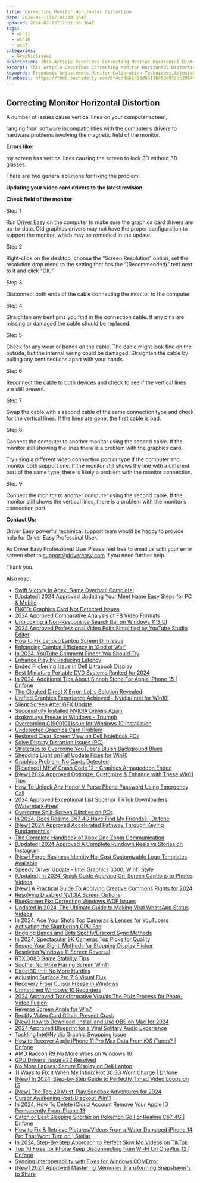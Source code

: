 ```yaml
---
title: Correcting Monitor Horizontal Distortion
date: 2024-07-11T17:01:30.364Z
updated: 2024-07-12T17:01:30.364Z
tags:
  - win11
  - win10
  - win7
categories:
  - GraphicIssues
description: This Article Describes Correcting Monitor Horizontal Distortion
excerpt: This Article Describes Correcting Monitor Horizontal Distortion
keywords: Ergonomic Adjustments,Monitor Calibration Techniques,Adjustable Monitors for Distortion Correction,Display Horizontal Warping Solutions,Optimal Screen Placement Tips,Professional Setup for Display Horizontal Alignment,correcting monitor horizontal distortion
thumbnail: https://thmb.techidaily.com/6f4cdd66eb80d6b11b40dd91cdc2954ad9c9332b667ceffd517edd2d97f1e6e4.png
---
```


## Correcting Monitor Horizontal Distortion

A number of issues cause vertical lines on your computer screen,

 ranging from software incompatibilities with the computer’s drivers to hardware problems involving the magnetic field of the monitor.

**Errors like:**

 my screen has vertical lines causing the screen to look 3D without 3D glasses.

There are two general solutions for fixing the problem:

**Updating your video card drivers to the latest revision.**

**Check field of the monitor**

Step 1

 Run [Driver Easy](https://tools.techidaily.com/drivereasy/download/) on the computer to make sure the graphics card drivers are up-to-date. Old graphics drivers may not have the proper configuration to support the monitor, which may be remedied in the update.

Step 2

 Right-click on the desktop, choose the “Screen Resolution” option, set the resolution drop menu to the setting that has the “(Recommended)” text next to it and click “OK.”

Step 3

Disconnect both ends of the cable connecting the monitor to the computer.

Step 4

 Straighten any bent pins you find in the connection cable. If any pins are missing or damaged the cable should be replaced.

Step 5

 Check for any wear or bends on the cable. The cable might look fine on the outside, but the internal wiring could be damaged. Straighten the cable by pulling any bent sections apart with your hands.

Step 6

 Reconnect the cable to both devices and check to see if the vertical lines are still present.

Step 7

 Swap the cable with a second cable of the same connection type and check for the vertical lines. If the lines are gone, the first cable is bad.

Step 8

 Connect the computer to another monitor using the second cable. If the monitor still showing the lines there is a problem with the graphics card.

 Try using a different video connection port or type if the computer and monitor both support one. If the monitor still shows the line with a different port of the same type, there is likely a problem with the monitor connection.

Step 9

 Connect the monitor to another computer using the second cable. If the monitor still shows the vertical lines, there is a problem with the monitor’s connection port.

**Contact Us:**

 Driver Easy powerful techinical support team would be happy to provide help for Driver Easy Professinal User.

 As Driver Easy Professional User,Please feel free to email us with your error screen shot to <support@drivereasy.com> if you need further help.

Thank you.

<ins class="adsbygoogle"
     style="display:block"
     data-ad-format="autorelaxed"
     data-ad-client="ca-pub-7571918770474297"
     data-ad-slot="1223367746"></ins>



<ins class="adsbygoogle"
     style="display:block"
     data-ad-client="ca-pub-7571918770474297"
     data-ad-slot="8358498916"
     data-ad-format="auto"
     data-full-width-responsive="true"></ins>



<span class="atpl-alsoreadstyle">Also read:</span>
<div><ul>
<li><a href="https://graphic-issues.techidaily.com/swift-victory-in-apex-game-overhaul-complete/"><u>Swift Victory in Apex: Game Overhaul Complete!</u></a></li>
<li><a href="https://video-screen-grab.techidaily.com/updated-2024-approved-updating-your-meet-name-easy-steps-for-pc-and-mobile/"><u>[Updated] 2024 Approved  Updating Your Meet Name  Easy Steps for PC & Mobile</u></a></li>
<li><a href="https://graphic-issues.techidaily.com/fixed-graphics-card-not-detected-issues/"><u>FIXED: Graphics Card Not Detected Issues</u></a></li>
<li><a href="https://facebook-video-recording.techidaily.com/2024-approved-comparative-analysis-of-fb-video-formats/"><u>2024 Approved  Comparative Analysis of FB Video Formats</u></a></li>
<li><a href="https://windows11.techidaily.com/unblocking-a-non-responsive-search-bar-on-windows-11s-ui/"><u>Unblocking a Non-Responsive Search Bar on Windows 11’S UI</u></a></li>
<li><a href="https://youtube-help.techidaily.com/2024-approved-professional-video-edits-simplified-by-youtube-studio-editor/"><u>2024 Approved  Professional Video Edits Simplified by YouTube Studio Editor</u></a></li>
<li><a href="https://graphic-issues.techidaily.com/how-to-fix-lenovo-laptop-screen-dim-issue/"><u>How to Fix Lenovo Laptop Screen Dim Issue</u></a></li>
<li><a href="https://graphic-issues.techidaily.com/enhancing-combat-efficiency-in-god-of-war/"><u>Enhancing Combat Efficiency in 'God of War'</u></a></li>
<li><a href="https://youtube-clips.techidaily.com/in-2024-youtube-comment-finder-you-should-try/"><u>In 2024, YouTube Comment Finder You Should Try</u></a></li>
<li><a href="https://graphic-issues.techidaily.com/enhance-play-by-reducing-latency/"><u>Enhance Play by Reducing Latency</u></a></li>
<li><a href="https://graphic-issues.techidaily.com/ended-flickering-issue-in-dell-ultrabook-display/"><u>Ended Flickering Issue in Dell Ultrabook Display</u></a></li>
<li><a href="https://extra-lessons.techidaily.com/best-miniature-portable-dvd-systems-ranked-for-2024/"><u>Best Miniature Portable DVD Systems Ranked for 2024</u></a></li>
<li><a href="https://ios-pokemon-go.techidaily.com/in-2024-additional-tips-about-sinnoh-stone-for-apple-iphone-15-drfone-by-drfone-virtual-ios/"><u>In 2024, Additional Tips About Sinnoh Stone For Apple iPhone 15 | Dr.fone</u></a></li>
<li><a href="https://graphic-issues.techidaily.com/the-cloaked-direct-x-error-lols-solution-revealed/"><u>The Cloaked Direct X Error: LoL's Solution Revealed</u></a></li>
<li><a href="https://graphic-issues.techidaily.com/1719817977189-unified-graphics-experience-achieved-nvidiaintel-for-win10/"><u>Unified Graphics Experience Achieved - Nvidia/Intel for Win10!</u></a></li>
<li><a href="https://graphic-issues.techidaily.com/silent-screen-after-gfx-update/"><u>Silent Screen After GFX Update</u></a></li>
<li><a href="https://graphic-issues.techidaily.com/successfully-installed-nvidia-drivers-again/"><u>Successfully Installed NVIDIA Drivers Again</u></a></li>
<li><a href="https://graphic-issues.techidaily.com/dxgkrnlsys-freeze-in-windows-triumph/"><u>dxgkrnl.sys Freeze in Windows - Triumph</u></a></li>
<li><a href="https://graphic-issues.techidaily.com/overcoming-c1900101-issue-for-windows-10-installation/"><u>Overcoming C1900101 Issue for Windows 10 Installation</u></a></li>
<li><a href="https://graphic-issues.techidaily.com/undetected-graphics-card-problem/"><u>Undetected Graphics Card Problem</u></a></li>
<li><a href="https://graphic-issues.techidaily.com/restored-clear-screen-view-on-dell-notebook-pcs/"><u>Restored Clear Screen View on Dell Notebook PCs</u></a></li>
<li><a href="https://graphic-issues.techidaily.com/solve-display-distortion-issues-pc/"><u>Solve Display Distortion Issues (PC)</u></a></li>
<li><a href="https://graphic-issues.techidaily.com/strategies-to-overcome-youtubes-bluish-background-blues/"><u>Strategies to Overcome YouTube's Bluish Background Blues</u></a></li>
<li><a href="https://graphic-issues.techidaily.com/shedding-light-on-fall-update-fixes-for-win10/"><u>Shedding Light on Fall Update Fixes for Win10</u></a></li>
<li><a href="https://graphic-issues.techidaily.com/graphics-problem-no-cards-detected/"><u>Graphics Problem: No Cards Detected</u></a></li>
<li><a href="https://graphic-issues.techidaily.com/resolved-mhw-crash-code-12-graphics-armageddon-ended/"><u>[Resolved] MHW Crash Code 12 - Graphics Armageddon Ended</u></a></li>
<li><a href="https://fox-cloud.techidaily.com/new-2024-approved-optimize-customize-and-enhance-with-these-win11-tips/"><u>[New] 2024 Approved  Optimize, Customize & Enhance with These Win11 Tips</u></a></li>
<li><a href="https://unlock-android.techidaily.com/how-to-unlock-any-honor-v-purse-phone-password-using-emergency-call-by-drfone-android/"><u>How To Unlock Any Honor V Purse Phone Password Using Emergency Call</u></a></li>
<li><a href="https://tiktok-videos.techidaily.com/2024-approved-exceptional-list-superior-tiktok-downloaders-watermark-free/"><u>2024 Approved  Exceptional List  Superior TikTok Downloaders (Watermark-Free)</u></a></li>
<li><a href="https://graphic-issues.techidaily.com/overcome-split-screen-glitches-on-pcs/"><u>Overcome Split-Screen Glitches on PCs</u></a></li>
<li><a href="https://location-social.techidaily.com/in-2024-does-realme-c67-4g-have-find-my-friends-drfone-by-drfone-virtual-android/"><u>In 2024, Does Realme C67 4G Have Find My Friends? | Dr.fone</u></a></li>
<li><a href="https://youtube-blog.techidaily.com/024-approved-accelerated-pathway-through-keying-fundamentals/"><u>[New] 2024 Approved  Accelerated Pathway Through Keying Fundamentals</u></a></li>
<li><a href="https://extra-resources.techidaily.com/the-complete-handbook-of-xbox-one-zoom-communication/"><u>The Complete Handbook of Xbox One Zoom Communication</u></a></li>
<li><a href="https://instagram-video-recordings.techidaily.com/updated-2024-approved-a-complete-rundown-reels-vs-stories-on-instagram/"><u>[Updated] 2024 Approved  A Complete Rundown  Reels vs Stories on Instagram</u></a></li>
<li><a href="https://some-techniques.techidaily.com/new-forge-business-identity-no-cost-customizable-logo-templates-available/"><u>[New] Forge Business Identity  No-Cost Customizable Logo Templates Available</u></a></li>
<li><a href="https://graphic-issues.techidaily.com/speedy-driver-update-intel-graphics-3000-win11-style/"><u>Speedy Driver Update - Intel Graphics 3000, Win11 Style</u></a></li>
<li><a href="https://fox-http.techidaily.com/updated-in-2024-quick-guide-applying-on-screen-captions-to-photos-videos/"><u>[Updated] In 2024, Quick Guide  Applying On-Screen Captions to Photos Videos</u></a></li>
<li><a href="https://facebook-video-share.techidaily.com/new-a-practical-guide-to-applying-creative-commons-rights-for-2024/"><u>[New] A Practical Guide To Applying Creative Commons Rights for 2024</u></a></li>
<li><a href="https://graphic-issues.techidaily.com/resolving-disabled-nvidia-screen-options/"><u>Resolving Disabled NVIDIA Screen Options</u></a></li>
<li><a href="https://graphic-issues.techidaily.com/bluescreen-fix-correcting-windows-wdf-issues/"><u>BlueScreen Fix: Correcting Windows WDF Issues</u></a></li>
<li><a href="https://ai-video-tools.techidaily.com/updated-in-2024-the-ultimate-guide-to-making-viral-whatsapp-status-videos/"><u>Updated In 2024, The Ultimate Guide to Making Viral WhatsApp Status Videos</u></a></li>
<li><a href="https://youtube-video-recordings.techidaily.com/in-2024-ace-your-shots-top-cameras-and-lenses-for-youtubers/"><u>In 2024, Ace Your Shots  Top Cameras & Lenses for YouTubers</u></a></li>
<li><a href="https://graphic-issues.techidaily.com/activating-the-slumbering-gpu-fan/"><u>Activating the Slumbering GPU Fan</u></a></li>
<li><a href="https://tiktok-video-files.techidaily.com/bridging-bands-and-bots-spotifydiscord-sync-methods/"><u>Bridging Bands and Bots  Spotify/Discord Sync Methods</u></a></li>
<li><a href="https://fox-cloud.techidaily.com/in-2024-spectacular-8k-cameras-top-picks-for-quality/"><u>In 2024, Spectacular 8K Cameras  Top Picks for Quality</u></a></li>
<li><a href="https://graphic-issues.techidaily.com/secure-your-sight-methods-for-stopping-display-flicker/"><u>Secure Your Sight: Methods for Stopping Display Flicker</u></a></li>
<li><a href="https://graphic-issues.techidaily.com/resolving-windows-11-screen-reversal/"><u>Resolving Windows 11 Screen Reversal</u></a></li>
<li><a href="https://graphic-issues.techidaily.com/rtx-3080-game-stability-tips/"><u>RTX 3080 Game Stability Tips</u></a></li>
<li><a href="https://graphic-issues.techidaily.com/soothe-no-more-flaring-screen-win11/"><u>Soothe: No More Flaring Screen Win11</u></a></li>
<li><a href="https://graphic-issues.techidaily.com/direct3d-init-no-more-hurdles/"><u>Direct3D Init: No More Hurdles</u></a></li>
<li><a href="https://graphic-issues.techidaily.com/adjusting-surface-pro-7s-visual-flux/"><u>Adjusting Surface Pro 7'S Visual Flux</u></a></li>
<li><a href="https://graphic-issues.techidaily.com/recovery-from-cursor-freeze-in-windows/"><u>Recovery From Cursor Freeze in Windows</u></a></li>
<li><a href="https://digital-screen-recording.techidaily.com/unmatched-windows-10-recorders/"><u>Unmatched Windows 10 Recorders</u></a></li>
<li><a href="https://some-skills.techidaily.com/2024-approved-transformative-visuals-the-pixiz-process-for-photo-video-fusion/"><u>2024 Approved  Transformative Visuals  The Pixiz Process for Photo-Video Fusion</u></a></li>
<li><a href="https://graphic-issues.techidaily.com/reverse-screen-angle-for-win7/"><u>Reverse Screen Angle for Win7</u></a></li>
<li><a href="https://graphic-issues.techidaily.com/rectify-video-card-glitch-prevent-crash/"><u>Rectify Video Card Glitch, Prevent Crash</u></a></li>
<li><a href="https://digital-screen-recording.techidaily.com/new-how-to-download-install-and-use-obs-on-mac-for-2024/"><u>[New] How to Download, Install and Use OBS on Mac for 2024</u></a></li>
<li><a href="https://extra-hints.techidaily.com/2024-approved-blueprint-for-a-viral-solitary-audio-experience/"><u>2024 Approved  Blueprint for a Viral Solitary Audio Experience</u></a></li>
<li><a href="https://graphic-issues.techidaily.com/tackling-intelnvidia-graphic-swapping-issue/"><u>Tackling Intel/Nvidia Graphic Swapping Issue</u></a></li>
<li><a href="https://techidaily.com/how-to-recover-apple-iphone-11-pro-max-data-from-ios-itunes-drfone-by-drfone-ios-data-recovery-ios-data-recovery/"><u>How to Recover Apple iPhone 11 Pro Max Data From iOS iTunes? | Dr.fone</u></a></li>
<li><a href="https://graphic-issues.techidaily.com/amd-radeon-r9-no-more-woes-on-windows-10/"><u>AMD Radeon R9 No More Woes on Windows 10</u></a></li>
<li><a href="https://graphic-issues.techidaily.com/gpu-drivers-issue-22-resolved/"><u>GPU Drivers: Issue #22 Resolved</u></a></li>
<li><a href="https://graphic-issues.techidaily.com/no-more-lapses-secure-display-on-dell-laptop/"><u>No More Lapses: Secure Display on Dell Laptop</u></a></li>
<li><a href="https://howto.techidaily.com/11-ways-to-fix-it-when-my-infinix-hot-30-5g-wont-charge-drfone-by-drfone-fix-android-problems-fix-android-problems/"><u>11 Ways to Fix it When My Infinix Hot 30 5G Wont Charge | Dr.fone</u></a></li>
<li><a href="https://instagram-video-files.techidaily.com/new-in-2024-step-by-step-guide-to-perfectly-timed-video-loops-on-ig/"><u>[New] In 2024, Step-by-Step Guide to Perfectly Timed Video Loops on IG</u></a></li>
<li><a href="https://on-screen-recording.techidaily.com/new-the-top-20-must-play-sandbox-adventures-for-2024/"><u>[New] The Top 20 Must-Play Sandbox Adventures for 2024</u></a></li>
<li><a href="https://graphic-issues.techidaily.com/cursor-awakening-post-blackout-win11/"><u>Cursor Awakening Post-Blackout Win11</u></a></li>
<li><a href="https://apple-account.techidaily.com/in-2024-how-to-delete-icloud-account-remove-your-apple-id-permanently-from-iphone-13-by-drfone-ios/"><u>In 2024, How To Delete iCloud Account Remove Your Apple ID Permanently From iPhone 13</u></a></li>
<li><a href="https://pokemon-go-android.techidaily.com/catch-or-beat-sleeping-snorlax-on-pokemon-go-for-realme-c67-4g-drfone-by-drfone-virtual-android/"><u>Catch or Beat Sleeping Snorlax on Pokemon Go For Realme C67 4G | Dr.fone</u></a></li>
<li><a href="https://blog-min.techidaily.com/how-to-fix-and-retrieve-picturesvideos-from-a-water-damaged-iphone-14-pro-that-wont-turn-on-stellar-by-stellar-data-recovery-ios-iphone-data-recovery/"><u>How to Fix & Retrieve Pictures/Videos From a Water Damaged iPhone 14 Pro That Wont Turn on | Stellar</u></a></li>
<li><a href="https://tiktok-videos.techidaily.com/in-2024-step-by-step-approach-to-perfect-slow-mo-videos-on-tiktok/"><u>In 2024, Step-By-Step Approach to Perfect Slow Mo Videos on TikTok</u></a></li>
<li><a href="https://howto.techidaily.com/top-10-fixes-for-phone-keep-disconnecting-from-wi-fi-on-oneplus-12-drfone-by-drfone-fix-android-problems-fix-android-problems/"><u>Top 10 Fixes for Phone Keep Disconnecting from Wi-Fi On OnePlus 12 | Dr.fone</u></a></li>
<li><a href="https://graphic-issues.techidaily.com/syncing-interoperability-with-fixes-for-windows-comerror/"><u>Syncing Interoperability with Fixes for Windows COMError</u></a></li>
<li><a href="https://snapchat-videos.techidaily.com/new-2024-approved-mastering-memories-transforming-snapshayers-to-share/"><u>[New] 2024 Approved  Mastering Memories  Transforming Snapshayer's to Share</u></a></li>
</ul></div>
